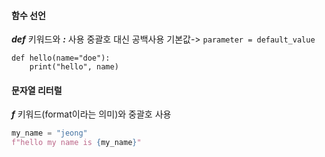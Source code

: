 
#### 함수 선언

***def*** 키워드와 ***:*** 사용
중괄호 대신 공백사용
기본값-> `parameter = default_value`
```Py
def hello(name="doe"):
	print("hello", name)
```

#### 문자열 리터럴

***f*** 키워드(format이라는 의미)와 중괄호 사용
```py
my_name = "jeong"
f"hello my name is {my_name}"
```